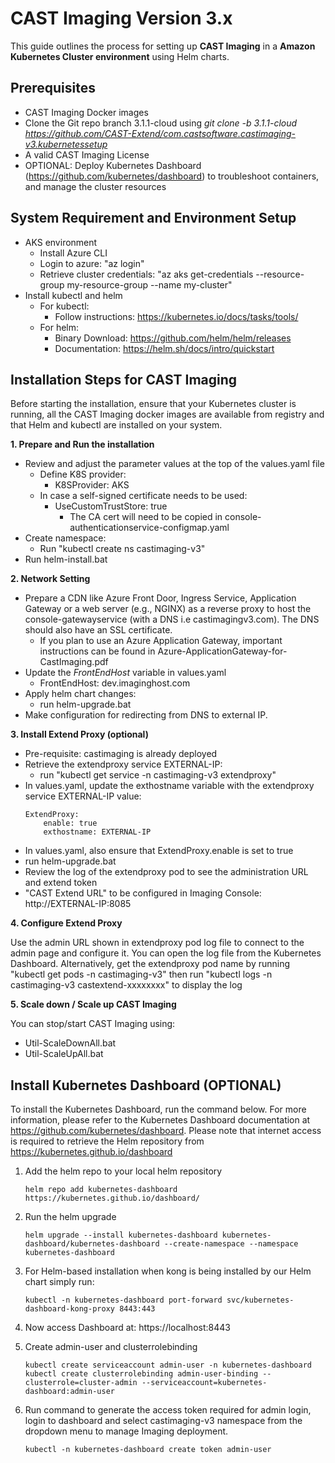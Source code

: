 # CAST Imaging Version 3.x

This guide outlines the process for setting up **CAST Imaging** in a **Amazon Kubernetes Cluster environment** using Helm charts.

## Prerequisites

- CAST Imaging Docker images
- Clone the Git repo branch 3.1.1-cloud using _git clone -b 3.1.1-cloud https://github.com/CAST-Extend/com.castsoftware.castimaging-v3.kubernetessetup_
- A valid CAST Imaging License
- OPTIONAL: Deploy Kubernetes Dashboard (https://github.com/kubernetes/dashboard) to troubleshoot containers, and manage the cluster resources

## System Requirement and Environment Setup

- AKS environment
	- Install Azure CLI
	- Login to azure: "az login"
	- Retrieve cluster credentials: "az aks get-credentials --resource-group my-resource-group --name my-cluster"
- Install kubectl and helm
	- For kubectl: 
		- Follow instructions: https://kubernetes.io/docs/tasks/tools/
	- For helm:
		- Binary Download: https://github.com/helm/helm/releases
		- Documentation: https://helm.sh/docs/intro/quickstart


## Installation Steps for CAST Imaging

Before starting the installation, ensure that your Kubernetes cluster is running, all the CAST Imaging docker images are available from registry and that Helm and kubectl are installed on your system.


**1. Prepare and Run the installation**

 - Review and adjust the parameter values at the top of the values.yaml file
	- Define K8S provider:
		- K8SProvider: AKS
	- In case a self-signed certificate needs to be used:
		- UseCustomTrustStore: true
			- The CA cert will need to be copied in console-authenticationservice-configmap.yaml
 - Create namespace:
	- Run "kubectl create ns castimaging-v3"
 - Run helm-install.bat


**2. Network Setting**

 - Prepare a CDN like Azure Front Door, Ingress Service, Application Gateway or a web server (e.g., NGINX) as a reverse proxy to host the console-gatewayservice (with a DNS i.e castimagingv3.com). The DNS should also have an SSL certificate.
 	- If you plan to use an Azure Application Gateway, important instructions can be found in Azure-ApplicationGateway-for-CastImaging.pdf
 - Update the _FrontEndHost_ variable in values.yaml
 	- FrontEndHost: dev.imaginghost.com
 - Apply helm chart changes:
   	- run helm-upgrade.bat
 - Make configuration for redirecting from DNS to external IP.


**3. Install Extend Proxy (optional)**

 - Pre-requisite: castimaging is already deployed
 - Retrieve the extendproxy service EXTERNAL-IP:
	- run "kubectl get service -n castimaging-v3 extendproxy"
 - In values.yaml, update the exthostname variable with the extendproxy service EXTERNAL-IP value:
	```
	ExtendProxy:
        enable: true
        exthostname: EXTERNAL-IP
	```
 - In values.yaml, also ensure that ExtendProxy.enable is set to true
 - run helm-upgrade.bat
 - Review the log of the extendproxy pod to see the administration URL and extend token
 - "CAST Extend URL" to be configured in Imaging Console: http://EXTERNAL-IP:8085


**4. Configure Extend Proxy**

Use the admin URL shown in extendproxy pod log file to connect to the admin page and configure it.
You can open the log file from the Kubernetes Dashboard.
Alternatively, get the extendproxy pod name by running "kubectl get pods -n castimaging-v3" then run "kubectl logs -n castimaging-v3 castextend-xxxxxxxx" to display the log


**5. Scale down / Scale up CAST Imaging**

You can stop/start CAST Imaging using:

- Util-ScaleDownAll.bat
- Util-ScaleUpAll.bat

 
## Install Kubernetes Dashboard (OPTIONAL)

To install the Kubernetes Dashboard, run the command below. For more information, please refer to the Kubernetes Dashboard documentation at https://github.com/kubernetes/dashboard. Please note that internet access is required to retrieve the Helm repository from https://kubernetes.github.io/dashboard
 	
1. Add the helm repo to your local helm repository 
  	```	
   	helm repo add kubernetes-dashboard https://kubernetes.github.io/dashboard/
 	```
2. Run the helm upgrade 
	```
	helm upgrade --install kubernetes-dashboard kubernetes-dashboard/kubernetes-dashboard --create-namespace --namespace kubernetes-dashboard
	```
3. For Helm-based installation when kong is being installed by our Helm chart simply run:
 	```
   	kubectl -n kubernetes-dashboard port-forward svc/kubernetes-dashboard-kong-proxy 8443:443
   	```
5. Now access Dashboard at: https://localhost:8443
6. Create admin-user and clusterrolebinding
	```
	kubectl create serviceaccount admin-user -n kubernetes-dashboard
	kubectl create clusterrolebinding admin-user-binding --clusterrole=cluster-admin --serviceaccount=kubernetes-dashboard:admin-user
 	```
 
7. Run command to generate the access token required for admin login, login to dashboard and select castimaging-v3 namespace from the dropdown menu to manage Imaging deployment. 
	```
 	kubectl -n kubernetes-dashboard create token admin-user
 	```
